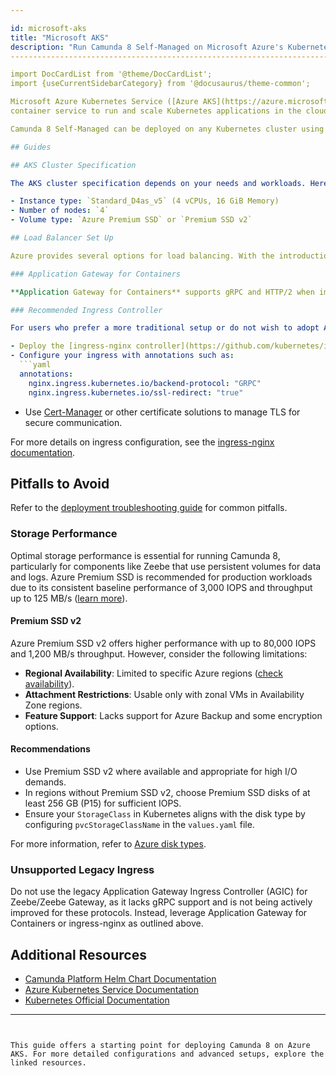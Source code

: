 ```yaml
---

id: microsoft-aks
title: "Microsoft AKS"
description: "Run Camunda 8 Self-Managed on Microsoft Azure's Kubernetes Service, leveraging its scalability and performance."
----------------------------------------------------------------------------------------------------------------------------------------------------------------------

import DocCardList from '@theme/DocCardList';
import {useCurrentSidebarCategory} from '@docusaurus/theme-common';

Microsoft Azure Kubernetes Service ([Azure AKS](https://azure.microsoft.com/en-us/products/kubernetes-service/)) is a managed
container service to run and scale Kubernetes applications in the cloud.

Camunda 8 Self-Managed can be deployed on any Kubernetes cluster using [Helm charts](/self-managed/setup/install.md), like AKS. However, there are a few considerations to ensure a smooth deployment as described below.

## Guides

## AKS Cluster Specification

The AKS cluster specification depends on your needs and workloads. Here is a recommended starting configuration for running Camunda 8:

- Instance type: `Standard_D4as_v5` (4 vCPUs, 16 GiB Memory)
- Number of nodes: `4`
- Volume type: `Azure Premium SSD` or `Premium SSD v2`

## Load Balancer Set Up

Azure provides several options for load balancing. With the introduction of **Application Gateway for Containers**, Azure now offers a modern alternative to the older Application Gateway Ingress Controller (AGIC).

### Application Gateway for Containers

**Application Gateway for Containers** supports gRPC and HTTP/2 when implementing the `GRPCRoute` resource via the Kubernetes Gateway API. This makes it compatible with modern applications requiring these protocols. For configuration guidance, refer to [Azure documentation](https://learn.microsoft.com/en-us/azure/application-gateway/for-containers/grpc).

### Recommended Ingress Controller

For users who prefer a more traditional setup or do not wish to adopt Application Gateway for Containers:

- Deploy the [ingress-nginx controller](https://github.com/kubernetes/ingress-nginx), which supports `gRPC` and HTTP/2.
- Configure your ingress with annotations such as:
  ```yaml
  annotations:
    nginx.ingress.kubernetes.io/backend-protocol: "GRPC"
    nginx.ingress.kubernetes.io/ssl-redirect: "true"
  ```
- Use [Cert-Manager](https://cert-manager.io/) or other certificate solutions to manage TLS for secure communication.

For more details on ingress configuration, see the [ingress-nginx documentation](https://kubernetes.github.io/ingress-nginx/).

## Pitfalls to Avoid

Refer to the [deployment troubleshooting guide](/self-managed/operational-guides/troubleshooting/troubleshooting.md) for common pitfalls.

### Storage Performance

Optimal storage performance is essential for running Camunda 8, particularly for components like Zeebe that use persistent volumes for data and logs. Azure Premium SSD is recommended for production workloads due to its consistent baseline performance of 3,000 IOPS and throughput up to 125 MB/s ([learn more](https://learn.microsoft.com/en-us/azure/virtual-machines/disks-types#premium-ssds)).

#### Premium SSD v2
Azure Premium SSD v2 offers higher performance with up to 80,000 IOPS and 1,200 MB/s throughput. However, consider the following limitations:

- **Regional Availability**: Limited to specific Azure regions ([check availability](https://learn.microsoft.com/en-us/azure/virtual-machines/disks-types#premium-ssd-v2-limitations)).
- **Attachment Restrictions**: Usable only with zonal VMs in Availability Zone regions.
- **Feature Support**: Lacks support for Azure Backup and some encryption options.

#### Recommendations
- Use Premium SSD v2 where available and appropriate for high I/O demands.
- In regions without Premium SSD v2, choose Premium SSD disks of at least 256 GB (P15) for sufficient IOPS.
- Ensure your `StorageClass` in Kubernetes aligns with the disk type by configuring `pvcStorageClassName` in the `values.yaml` file.

For more information, refer to [Azure disk types](https://learn.microsoft.com/en-us/azure/virtual-machines/disks-types).

### Unsupported Legacy Ingress

Do not use the legacy Application Gateway Ingress Controller (AGIC) for Zeebe/Zeebe Gateway, as it lacks gRPC support and is not being actively improved for these protocols. Instead, leverage Application Gateway for Containers or ingress-nginx as outlined above.

## Additional Resources

- [Camunda Platform Helm Chart Documentation](https://github.com/camunda/camunda-platform-helm)
- [Azure Kubernetes Service Documentation](https://learn.microsoft.com/en-us/azure/aks/)
- [Kubernetes Official Documentation](https://kubernetes.io/docs/)

---
```


This guide offers a starting point for deploying Camunda 8 on Azure AKS. For more detailed configurations and advanced setups, explore the linked resources.

